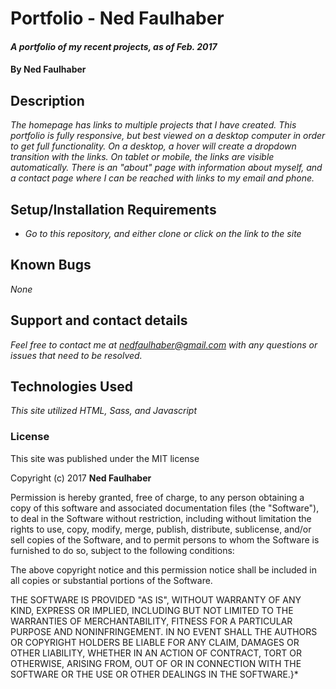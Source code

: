 # Portfolio - Ned Faulhaber

#### _A portfolio of my recent projects, as of Feb. 2017_

#### By **Ned Faulhaber**

## Description

_The homepage has links to multiple projects that I have created.  This portfolio is fully responsive, but best viewed on a desktop computer in order to get full functionality. On a desktop, a hover will create a dropdown transition with the links. On tablet or mobile, the links are visible automatically.  There is an "about" page with information about myself, and a contact page where I can be reached with links to my email and phone._

## Setup/Installation Requirements

* _Go to this repository, and either clone or click on the link to the site_


## Known Bugs

_None_

## Support and contact details

_Feel free to contact me at nedfaulhaber@gmail.com with any questions or issues that need to be resolved._

## Technologies Used

_This site utilized HTML, Sass, and Javascript_

### License

This site was published under the MIT license

Copyright (c) 2017 **Ned Faulhaber**

Permission is hereby granted, free of charge, to any person obtaining a copy
of this software and associated documentation files (the "Software"), to deal
in the Software without restriction, including without limitation the rights
to use, copy, modify, merge, publish, distribute, sublicense, and/or sell
copies of the Software, and to permit persons to whom the Software is
furnished to do so, subject to the following conditions:

The above copyright notice and this permission notice shall be included in all
copies or substantial portions of the Software.

THE SOFTWARE IS PROVIDED "AS IS", WITHOUT WARRANTY OF ANY KIND, EXPRESS OR
IMPLIED, INCLUDING BUT NOT LIMITED TO THE WARRANTIES OF MERCHANTABILITY,
FITNESS FOR A PARTICULAR PURPOSE AND NONINFRINGEMENT. IN NO EVENT SHALL THE
AUTHORS OR COPYRIGHT HOLDERS BE LIABLE FOR ANY CLAIM, DAMAGES OR OTHER
LIABILITY, WHETHER IN AN ACTION OF CONTRACT, TORT OR OTHERWISE, ARISING FROM,
OUT OF OR IN CONNECTION WITH THE SOFTWARE OR THE USE OR OTHER DEALINGS IN THE
SOFTWARE.}*


